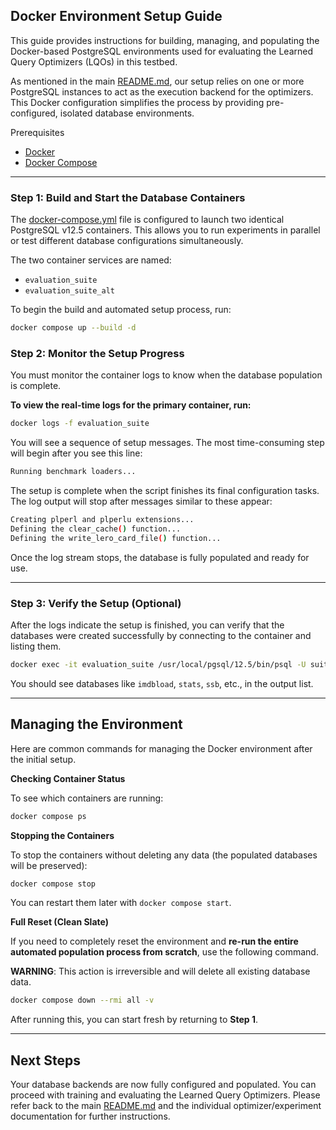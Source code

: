 ## Docker Environment Setup Guide

This guide provides instructions for building, managing, and populating the Docker-based PostgreSQL environments used for evaluating the Learned Query Optimizers (LQOs) in this testbed.

As mentioned in the main [README.md](README.md), our setup relies on one or more PostgreSQL instances to act as the execution backend for the optimizers. This Docker configuration simplifies the process by providing pre-configured, isolated database environments.

Prerequisites
- [Docker](https://docs.docker.com/get-started/get-docker/)
- [Docker Compose](https://docs.docker.com/compose/install/)

---

### Step 1: Build and Start the Database Containers

The [docker-compose.yml](docker-compose.yml) file is configured to launch two identical PostgreSQL v12.5 containers. This allows you to run experiments in parallel or test different database configurations simultaneously.

The two container services are named:
- `evaluation_suite`
- `evaluation_suite_alt`

To begin the build and automated setup process, run:
```bash
docker compose up --build -d
```

### Step 2: Monitor the Setup Progress

You must monitor the container logs to know when the database population is complete.

**To view the real-time logs for the primary container, run:**
```bash
docker logs -f evaluation_suite
```

You will see a sequence of setup messages. The most time-consuming step will begin after you see this line:
```bash  
Running benchmark loaders...
```

The setup is complete when the script finishes its final configuration tasks. The log output will stop after messages similar to these appear:
```bash
Creating plperl and plperlu extensions...
Defining the clear_cache() function...
Defining the write_lero_card_file() function...
```

Once the log stream stops, the database is fully populated and ready for use.

---

### Step 3: Verify the Setup (Optional)

After the logs indicate the setup is finished, you can verify that the databases were created successfully by connecting to the container and listing them.

```bash
docker exec -it evaluation_suite /usr/local/pgsql/12.5/bin/psql -U suite_user -p 5468 -l
```
You should see databases like `imdbload`, `stats`, `ssb`, etc., in the output list.

---

## Managing the Environment

Here are common commands for managing the Docker environment after the initial setup.

**Checking Container Status**

To see which containers are running:
```bash
docker compose ps
```

**Stopping the Containers**

To stop the containers without deleting any data (the populated databases will be preserved):
```bash
docker compose stop
```

You can restart them later with `docker compose start`.

**Full Reset (Clean Slate)**

If you need to completely reset the environment and **re-run the entire automated population process from scratch**, use the following command.

**WARNING**: This action is irreversible and will delete all existing database data.
```bash
docker compose down --rmi all -v
```
After running this, you can start fresh by returning to **Step 1**.

---

## Next Steps

Your database backends are now fully configured and populated. You can proceed with training and evaluating the Learned Query Optimizers. Please refer back to the main [README.md](README.md) and the individual optimizer/experiment documentation for further instructions.